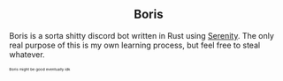 <h2 align="center">Boris</h2>

Boris is a sorta shitty discord bot written in Rust using [Serenity](https://github.com/serenity-rs/serenity/tree/current).
The only real purpose of this is my own learning process, but feel free to steal whatever.

</sup><sub><sub><sub><sub>Boris might be good eventually idk</sub></sub></sup></sup></sup>
